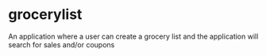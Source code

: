 grocerylist
===========

An application where a user can create a grocery list and the application will search for sales and/or coupons
